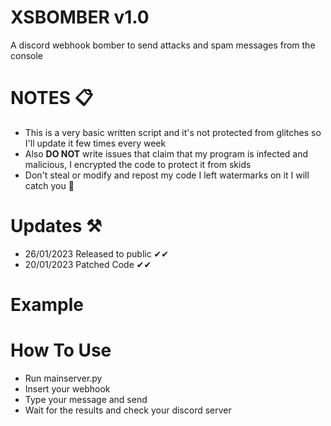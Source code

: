 # XSBOMBER v1.0

A discord webhook bomber to send attacks and spam messages from the console

# NOTES 📋
- This is a very basic written script and it's not protected from glitches so I'll update it few times every week
- Also **DO NOT** write issues that claim that my program is infected and malicious, I encrypted the code to protect it from skids
- Don't steal or modify and repost my code I left watermarks on it I will catch you 🎯 

# Updates ⚒
- 26/01/2023 Released to public ✔✔
- 20/01/2023 Patched Code ✔✔

# Example



# How To Use 
- Run mainserver.py
- Insert your webhook
- Type your message and send
- Wait for the results and check your discord server
